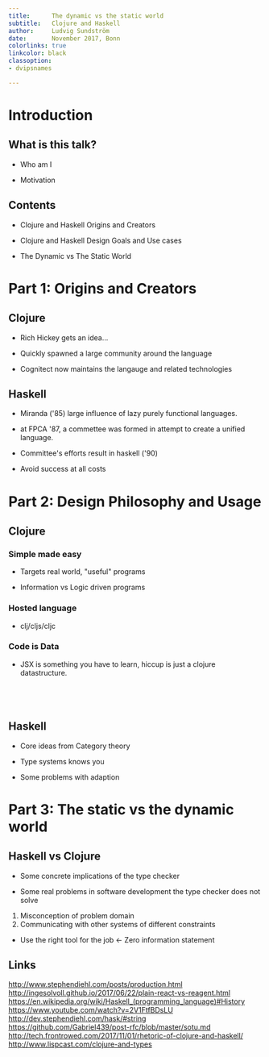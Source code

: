 ```yaml
---
title:      The dynamic vs the static world
subtitle:   Clojure and Haskell
author:     Ludvig Sundström
date:       November 2017, Bonn
colorlinks: true
linkcolor: black
classoption:
- dvipsnames

---
```

# Introduction

## What is this talk?

- Who am I

- Motivation

## Contents

- Clojure and Haskell Origins and Creators

- Clojure and Haskell Design Goals and Use cases

- The Dynamic vs The Static World

<!---

Hi everyone. This talk is called The dynamic vs the static world: Clojure and
Haskell and is going to be a language meta-discussion for anyone interested in
languages.

For those who don't know me, I'm a Computer Science student at Bonn
University. Apart from that, I've just had an internship here at doctronic and
through that I've seen how fast and painless you can develop systems with
Clojure, that works and does what the customer want. However, this was the first
time I was actually writing lisp for real. I'd like to intersect this experience
with my background and my love for strongly typed, static languages.

At clojureconj 2017, Rich Hickey (the creator of clojure) said quite a few
controversial statements about static typing. This kind of blew up the classical
debate which involves static vs dynamic typing. A clash between the two
worlds. Basically, static typing is when types of data is checked at compile
time, and dynamic typing the types are checked at runtime. Whichever you chose for
your language has huge implications in other areas. To illustrate this, I'm going
to talk about clojure which is a dynamically typed language, and haskell which
is a statically typed language. I'm going to use these two representatives to
show my take on the entire debate.

A lot of what I'm going to say is just opinionated,
or based on other peeoples opinions. Also, I'm pretty new to programming, and
especially business applacitions. So don't hesitate to stop me if you'd like to
discuss something.

-->
# Part 1: Origins and Creators

## Clojure

- Rich Hickey gets an idea...

- Quickly spawned a large community around the language

- Cognitect now maintains the langauge and related technologies

<!---

So lets talk about clojure. How did it all begin?

The answer is, of course. Rich Hickey. He'd had enough with writing concurrent
programs in object oriented languages for 18 years. He had an idea for a better
way to write programs which later became clojure, a clean, concurrent, hosted
lisp.

The aspirations at first were not spectacular. During the keynote I mentioned
before, he started with saying that: "10 years ago, clojure was released. ... I
told my wife: If a hundred people used this , that'd be ridiculously
outrageous. And that's not what happened."

However, after working on clojure on a while, Rich quickly realized that Clojure
worth going for. A couple of years after the initial idea, Rich made the
language public domain and started traveling around talking about clojure.

There are many things that can be attributed clojures success. Clojure is based on
a few distinct, clear ideas which I"ll talk more about later. But no piece of
technology will get adopted if nobody knows about it. I'd argue that part of clojures
success is Rich Hickeys excellent public speaking skills.

-->

## Haskell

- Miranda ('85) large influence of lazy purely functional languages.

- at FPCA '87, a commettee was formed in attempt to create a unified language.

- Committee's efforts result in haskell ('90)

- Avoid success at all costs

<!---

So lets talk about Haskell.

This is a completely different story, whose starting point is more debatable.
But lets discuss year 1985 when the computer scientist and language designer
David Turners research had resulted in a language called Miranda. At this time,
an interest in strongly typed lazy functional languages were growing in
general. In 1987 we had more than a dozen Miranda-like languages, and these
mainly used for exactly the same thing, namely to serve as a medium in research
papers. As a result, almost all articles used a different language, and hence
needed to spend the first paragraphs just defining the language that were being
used.

To solve this "problem", a commettee were formed at the conference on Functional
Programming Languages and Computer Architecture to create a unified language
that would serve as a tool for future research.  This language became
Haskell. Haskell was thus a collaberative effort among many people over an
extended amount of time. Ther are many names that has to be mentioned when talking
about designing haskell. If you're interested in this, I'll link to [TODO]

Today, Haskell is commonly accepted to be the de-facto standard for
strong/static functional programming languages, and we see many modern languages
such as Elm, Idris or purescript drawing all basic ideas from haskell, both syntax
and semanics.

But officially haskell remains a experimental research language . An infamous
slogan which is often cited in haskell contexts reads 'Avoid success at all
costs'.

-->

# Part 2: Design Philosophy and Usage

## Clojure

### Simple made easy

- Targets real world, "useful" programs

- Information vs Logic driven programs

### Hosted language

- clj/cljs/cljc

### Code is Data

<!---

"A language that doesn't affect the way you think about programming is not worth knowing.”
- Alan Perlis

Why do we have clojure?

The core idea of clojure is simplicity, and that a lot of the complexity that we
have in modern software development is kind of accidental and a product of our
own disability to understand the world. Hence, Clojure is here to rescue.

The idea is to leave out the elements in programming that are complex, and
replace them with simple things. Without being very specific, it comes down the
idea that data itself is simple, and any kind of wrappers around data is not simple.
Ideomatic clojure uses constructs that deal directly with data, like pure
functions and immutable key-value maps.

But clojure won't force you to only write pure functions or use mathematical
abstractions. A clojure programmer has a different degree of freedom in comparison to a
haskell programmer. Clojure is opinionated sure, but the language itself does
not force you to design your interfaces in any particular way. This freedom
usually means that you have to do some planning up front, and can't jump in and
code directly. Clojure encourages thinking and responsibility on the individual
programmer.

For example, clojure does not have types, but you can use Clojure.Spec to opt in
to a type contract at any point you feel like. If you really want to use monads in
clojure - sure. You just have to implement that interface. However, nobody is
going to tell you to learn monads in order to use clojure to its full magnitude.

Rich Hickey speaks about why enforcing things on a language level is a bad
idea. In the real world, he says, programs are:

1. Non-elegant.
2. Run continuously over an extended period of time.
3. Deal with real world irregularity.
4. Interact with other systems.
5. Interact with humans.
6. Remain in use for a long time.

I'll return to this in a while. For now, lets cover the other ideas on which
clojure is built on.

The second idea is that clojure is a hosted language, meaning it does not have
it's own runtime. Who knows how many clojure-variants have existed that never
got to see the light of day because their creators couldn't create efficient
compilers. Due to the fact that clojure is a hosted language, the creators of
clojure(script) basically just had to write a library for the respective
environments. A practical implication of this is the .cljc extension. For anyone
that doesn't know, the cljc extension allows you to write a single source file
that acts like any clojure code independent on the runtime environment. You can
thus reuse all your sources for clojure in clojurescript for example.  This is
how I think programming will be done in the future. Write once, run on any
compiler.

A third clojure idea is that it is a lisp. Code is data, or more conceptually
easy to understand (I think) data is code. No distinction. When this clicked for
me was when I understood that clojure doesn't have syntax.  You don't edit lines
of code in some ascii-textfile that magically gets compiled and run depending on
semantics you can't influence.  You edit things inside brackets, which denote
real datastructures. There is nothing to learn. No special JSX syntax, no
magic. Just you and your data. There is obviously more to this but let's talk a
little bit about haskell.

-->

- JSX is something you have to learn, hiccup is just a clojure datastructure.

``` {.js include=src/listings/sample.js snippet=jsx}
```
``` {.clj include=src/listings/sample.clj snippet=hiccup}
```

``` {.clj include=src/listings/sample.clj snippet=vars dedent=4}
```

``` {.clj include=src/listings/sample.clj snippet=vars dedent=4}
```

## Haskell

- Core ideas from Category theory

- Type systems knows you

- Some problems with adaption

<!---

Haskell has a strong static type-system which means it's harder to get runtime-
errors than to not get runtime errors. To obtain freedom and elegance while
maintaining this safety, haskell makes use of very few, but very powerful
abstractions, that gets used everywhere. Many of Haskells abstractions comes
from category theory, a branch of mathematics that abstracts mathematics through
composition.  Naturally, haskellers are good at composing things. Not only
composing functions but promises, and all kinds of self-defined datatypes.
Since programming is about dividing problems into smaller parts and then
composing them together, many of these abstractions can be invaluable.

Haskell programmers model their problem domain in terms of types and pure
functions based on those types. Applying type driven development in this way,
you're often doing a lot of thinking up-front just like clojurians, the
difference being that haskellers are forced to it or the program wont compile.

Since you model your problem in types, the type checker is helping you, not
working against you. This is in contrast to many imperative programmers in
static languages like Java which feel that the compiler is working against them.
The haskell type checker can infer the most generic type of every value of your
program, without you having to specify it. Since you model your problem in types
it means that the haskell compiler "understands" your program. Using this logic,
a compile time error usually means something wrong in your thinking.

Obviously, haskell excels in error-prone applications where it's easy to make
mistakes. Common examples are compilers and parsers, but gets used in all kind
of applications. However, haskell industrial use is limited. Haskellers do not
have a rails framework, or large coorperation funding. Many libraries are
experimental or undocumented. If you need to connect to Microsoft SQL server, it
can be difficult. It often comes down to: if you're not going to write that
library, no one else will.

Some specific reasons haskell adoption is low are the following:
- Lack of IDE
- Memory usage difficult to reason about due to lazyness
- Bindings to commercial libraries often non-existent
- Lack of documentation because of the fact that we have types.

But I think the most interesting reason, is illustraded through the Elm
programming language. Elm is on first glance a very haskell-like language, its
syntax is practically indistinguishable with haskells. However, Elm misses some
important design ideas, for example higher kinded types. With no higher kinded types,
you can't define a common interface for mappable types in statically typed
languages. In haskell, all things that can be mapped over is a Functor and you
just call map interchangebly. In elm you can't do this, and as a result, you
have to do List.Map, Map.Map, Array.Map etc...

Does this (and other things) stop people from using from using Elm? No. Elm is
probably more widely adopted than "better" languages such as purescript
anyways. The consensus?  People don't want to know what a functor is.  Or:
people feel that in order to use haskell, you have to learn what a functor is,
then applicative, then monoid until you finally climb the mountain and
understand monads. And since nobody wants to climb a mountain, hence haskell
does not get adopted. You can of course use haskell without knowing anything
about these abstractions, but its clearly disencouraging using a language in
which you only understand the basics.

Of course, you don't have have to climb a mountain in order to use mathematical
abstractions. Take monoid. It is a laughable simple concept. It is the class of
all types which fulfill the idea that you can append data together.  There is
one more important thing to it: the append needs to be accociative. That means
if you have three appendable items after eachother, it does not matter in which
order you append them to eachother. As a result, when we are talking about
monoids, we know that we are talking about data , which you safely can
parellalize, or recursively descend into.

It would not be very misleading to rename monoid to appendable. But then, would
you at the same time rename Integer to addable? A monoid is a monoid, an integer
is an integer.

-->

# Part 3: The static vs the dynamic world

## Haskell vs Clojure

- Some concrete implications of the type checker

- Some real problems in software development the type checker does not solve

1. Misconception of problem domain
2. Communicating with other systems of different constraints

- Use the right tool for the job <- Zero information statement

<!---

Typos and inconsistencies are easy to do in clojure. The type checker removes
this. Lets start part 3 with discussing some other things you get with the
static type checker.

I've compiled a list of features of the type checker. Good or bad?

* Being forced to handle all possible values (and thus know that you have handled them all).
* Being forced to think more up front about your design.
* Refactoring out a piece of your code, and easily detect if something broke (maintainability).
* Discovering a library function without having to write it yourself (hoogle).
* Know what a function does by only reading the type signature.
  (How many ways can foo :: (a, b) -> a be implemented?)
* Diving into a big program and better understanding whats going on.
* Know what a function does only by reading the well-defined name and type
  signature. (List.Split.chunksOf :: Int -> [a] -> [[a]]) vs
  (defn chunks-of [n xs] ...)
* Knowing when side effects occur and what kind
  fetch :: URL -> AJAX String

People with experiece in haskell-like languages will not deny that these are
nice things to have. But on the flip side it can be argued that these things are
very small compared to the real problems in applications.

For example: You might connect to a database of a certain configuration, or
using a specific library and suddenly all your constraints are working against
you, or not at all.

And now to the biggest one: misconception of problem domain. This one can of
course not be type checked.  It might not even be feasable to try to fix this
problem in terms of language constructs. We know that there are some
computations that are impossible to explain, or at least nobody knows how. Think
about some of the most interesting applications today. You can't explain how to
drive a car or how to play go. We use information driven methods such as ML in
order to solve them.

In the real world, information dominates logic. Data is fluid and
unpredictable. In order to deal with that, you could go two separate ways.

1. Make your program should be dynamically extensible, and open, and let the data
come to you.
2. Try to understand your data and model your problem depending on that.

But the fact of the matter is, we have both and we'll always have both. The
question is only where you draw the line. Consider:

If you have a really open system you still have to define a well-defined
interface to be able to do something useful. Otherwise you just know one single
thing about your data: it's existence. At this point you're gradually turning
your program static, and less flexible for changes. This turns into a paradox.

Because of this paradox, we have the clash between the static and the dynamic
world. So how do we choose?

First attempt: "Use the right tool for the job"

this is a popular saying in the community. The problem with this is a
zero-information statement. To use this advice you'd have to know every tool and
all potential solutions to this problems. Also, what we really don't want our
languages restricted to a specific use-case. We create general-purpose languages
because we just want to solve problems, any problem.

Finally: Your view on the world

I'd like to end this in a more philosophical manner. There is a theory called
platonism, allthough unclear if it originated from Plato, states that there is
some universal truth behind all of mathematics. If I draw a circle on a piece of
paper thats not a circle but merely a projection of the circle in the physical
world. A circle is something abstract that does not originates from the physical
world. It's also not a mental thing originating from our mind. It exists in a third
world, disconnected from the mental and physical world.

The other stance known as formalism is that you can sit down with a pen and
paper and write down a number of axioms. Then you can derive all of mathematics
from this. Gödel showed that there are some things in mathematics that cannot be
derived like this. On the other hand, the curry-howard-lambek isomorphism states
that different fields in mathematics have a one-to-one correspondance, ie they
are the same.

This of course has a lot more to it, but I think everyone could form an idea on
this matter. What do you think?

1. You're a platonist. You believe that mathematics and the universe has some
universal truth disjoint from our (current) understanding. You shouldn't try to
set up your own rules and enforce theories of understanding the world. Use clojure
as your tool as it helps you describe the world without restrictions.

2. You're a formalist. You believe that the fact that the "same" math was discovered
at different places at different times shows that there is som inherent structure in
our understanding and that we can control our own mind. We make our own mental models
and we change them as needed. Use haskell as your tool since the language lets you
describe structure better.

No matter in how you take your stand and what technologies you use: Remember to
stay open.  As craftsmen, we are really proud on our knowledge and our craft and
usually have big difficulties adopting to new paradigms. Try to find the middle ground!

-->

## Links

http://www.stephendiehl.com/posts/production.html
http://ingesolvoll.github.io/2017/06/22/plain-react-vs-reagent.html
https://en.wikipedia.org/wiki/Haskell_(programming_language)#History
https://www.youtube.com/watch?v=2V1FtfBDsLU
http://dev.stephendiehl.com/hask/#string
https://github.com/Gabriel439/post-rfc/blob/master/sotu.md
http://tech.frontrowed.com/2017/11/01/rhetoric-of-clojure-and-haskell/
http://www.lispcast.com/clojure-and-types
